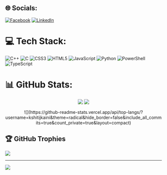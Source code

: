 
## 🌐 Socials:
[![Facebook](https://img.shields.io/badge/Facebook-%231877F2.svg?logo=Facebook&logoColor=white)](https://facebook.com/https://www.facebook.com/kshitij.kaini.7/) [![LinkedIn](https://img.shields.io/badge/LinkedIn-%230077B5.svg?logo=linkedin&logoColor=white)](https://linkedin.com/in/https://www.linkedin.com/in/kshitij-kaini-38278b216/) 

# 💻 Tech Stack:
![C++](https://img.shields.io/badge/c++-%2300599C.svg?style=for-the-badge&logo=c%2B%2B&logoColor=white) ![C](https://img.shields.io/badge/c-%2300599C.svg?style=for-the-badge&logo=c&logoColor=white) ![CSS3](https://img.shields.io/badge/css3-%231572B6.svg?style=for-the-badge&logo=css3&logoColor=white) ![HTML5](https://img.shields.io/badge/html5-%23E34F26.svg?style=for-the-badge&logo=html5&logoColor=white) ![JavaScript](https://img.shields.io/badge/javascript-%23323330.svg?style=for-the-badge&logo=javascript&logoColor=%23F7DF1E) ![Python](https://img.shields.io/badge/python-3670A0?style=for-the-badge&logo=python&logoColor=ffdd54) ![PowerShell](https://img.shields.io/badge/PowerShell-%235391FE.svg?style=for-the-badge&logo=powershell&logoColor=white) ![TypeScript](https://img.shields.io/badge/typescript-%23007ACC.svg?style=for-the-badge&logo=typescript&logoColor=white)
# 📊 GitHub Stats:

<p align="center">
  <img src="https://github-readme-stats.vercel.app/api?username=kshitijkaini&theme=radical&hide_border=false&include_all_commits=true&count_private=true" />
  <img src="https://github-readme-streak-stats.herokuapp.com/?user=kshitijkaini&theme=radical&hide_border=false" />
</p>
<p align="center">
![](https://github-readme-stats.vercel.app/api/top-langs/?username=kshitijkaini&theme=radical&hide_border=false&include_all_commits=true&count_private=true&layout=compact)

## 🏆 GitHub Trophies
![](https://github-profile-trophy.vercel.app/?username=kshitijkaini&theme=onedark&no-frame=false&no-bg=true&margin-w=4)

---
[![](https://visitcount.itsvg.in/api?id=kshitijkaini&icon=0&color=0)](https://visitcount.itsvg.in)

<!-- Proudly created with GPRM ( https://gprm.itsvg.in ) -->
